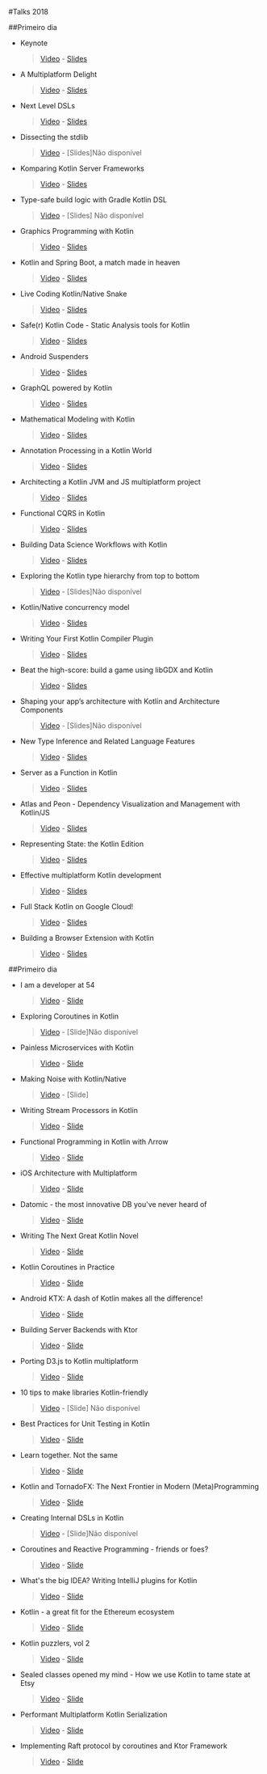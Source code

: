 #Talks 2018

##Primeiro dia

* Keynote
   > [Video](https://www.youtube.com/watch?v=PsaFVLr8t4E&index=3&list=PLQ176FUIyIUbVvFMqDc2jhxS-t562uytr&t=1s) - [Slides](https://resources.jetbrains.com/storage/products/kotlinconf2018/slides/KC2018keynote_final.pdf?_ga=2.1147377.1325693442.1571681780-1708921000.1570483663)
* A Multiplatform Delight
   > [Video](https://www.youtube.com/watch?v=WkIry790PHI&index=4&list=PLQ176FUIyIUbVvFMqDc2jhxS-t562uytr&t=0s) - [Slides](https://resources.jetbrains.com/storage/products/kotlinconf2018/slides/1_A%20Multiplatform%20Delight.pdf?_ga=2.90802522.1325693442.1571681780-1708921000.1570483663)
* Next Level DSLs
   > [Video](https://www.youtube.com/watch?v=Rvx_BfG3NDo&index=5&list=PLQ176FUIyIUbVvFMqDc2jhxS-t562uytr&t=0s) - [Slides](https://resources.jetbrains.com/storage/products/kotlinconf2018/slides/1_Next%20Level%20DSL_s%2010-18.pdf?_ga=2.265921871.1325693442.1571681780-1708921000.1570483663)
* Dissecting the stdlib
   > [Video](https://www.youtube.com/watch?v=Fzt_9I733Yg&index=6&list=PLQ176FUIyIUbVvFMqDc2jhxS-t562uytr&t=0s) - [Slides]Não disponível
* Komparing Kotlin Server Frameworks
   > [Video](https://www.youtube.com/watch?v=8xfQA10Cd7g&index=7&list=PLQ176FUIyIUbVvFMqDc2jhxS-t562uytr&t=0s) - [Slides](https://resources.jetbrains.com/storage/products/kotlinconf2018/slides/1_Komparing%20Kotlin%20Server-Side%20Frameworks.pdf?_ga=2.258703434.1325693442.1571681780-1708921000.1570483663)
* Type-safe build logic with Gradle Kotlin DSL
   > [Video](https://www.youtube.com/watch?v=mAtrEPeAJSc&index=8&list=PLQ176FUIyIUbVvFMqDc2jhxS-t562uytr&t=0s) - [Slides] Não disponível
* Graphics Programming with Kotlin
   > [Video](https://www.youtube.com/watch?v=LJyDCYP0WG4&index=9&list=PLQ176FUIyIUbVvFMqDc2jhxS-t562uytr&t=0s) - [Slides](https://resources.jetbrains.com/storage/products/kotlinconf2018/slides/2_Graphics%20Programming%20with%20Kotlin.pdf?_ga=2.31187071.1325693442.1571681780-1708921000.1570483663)
* Kotlin and Spring Boot, a match made in heaven
   > [Video](https://www.youtube.com/watch?v=pSiZVAeReeg&index=10&list=PLQ176FUIyIUbVvFMqDc2jhxS-t562uytr&t=0s) - [Slides](https://resources.jetbrains.com/storage/products/kotlinconf2018/slides/2_Kotlin-SpringBoot.pdf?_ga=2.265455695.1325693442.1571681780-1708921000.1570483663)
* Live Coding Kotlin/Native Snake
   > [Video](https://www.youtube.com/watch?v=U-gdJQeOVAk&index=11&list=PLQ176FUIyIUbVvFMqDc2jhxS-t562uytr&t=0s) - [Slides](https://resources.jetbrains.com/storage/products/kotlinconf2018/slides/2_kotlin-native-snake.pdf?_ga=2.265455695.1325693442.1571681780-1708921000.1570483663)
* Safe(r) Kotlin Code - Static Analysis tools for Kotlin
   > [Video](https://www.youtube.com/watch?v=yjhQiP0329M&index=12&list=PLQ176FUIyIUbVvFMqDc2jhxS-t562uytr&t=0s) - [Slides](https://resources.jetbrains.com/storage/products/kotlinconf2018/slides/3_Safe(r)%20Kotlin%20Code.pdf?_ga=2.265455695.1325693442.1571681780-1708921000.1570483663)
* Android Suspenders
   > [Video](https://www.youtube.com/watch?v=P7ov_r1JZ1g&index=13&list=PLQ176FUIyIUbVvFMqDc2jhxS-t562uytr&t=0s) - [Slides](https://resources.jetbrains.com/storage/products/kotlinconf2018/slides/3_Android%20Suspenders.pdf?_ga=2.61377900.1325693442.1571681780-1708921000.1570483663)
* GraphQL powered by Kotlin
   > [Video](https://www.youtube.com/watch?v=1NmXeZgtkvg&index=14&list=PLQ176FUIyIUbVvFMqDc2jhxS-t562uytr&t=0s) - [Slides](https://resources.jetbrains.com/storage/products/kotlinconf2018/slides/3_getting_a_grip_graphql.pdf?_ga=2.61377900.1325693442.1571681780-1708921000.1570483663)
* Mathematical Modeling with Kotlin
   > [Video](https://www.youtube.com/watch?v=-zTqtEcnM7A&list=PLQ176FUIyIUbVvFMqDc2jhxS-t562uytr&index=14) - [Slides](https://resources.jetbrains.com/storage/products/kotlinconf2018/slides/3_mathematical%20modeling.pdf?_ga=2.258556106.1325693442.1571681780-1708921000.1570483663)
* Annotation Processing in a Kotlin World
   > [Video](https://www.youtube.com/watch?v=a2RoLFzrFG0&list=PLQ176FUIyIUbVvFMqDc2jhxS-t562uytr&index=15) - [Slides](https://resources.jetbrains.com/storage/products/kotlinconf2018/slides/4_Annotation%20Processing%20in%20Kotlin%20World.pdf?_ga=2.258556106.1325693442.1571681780-1708921000.1570483663)
* Architecting a Kotlin JVM and JS multiplatform project
   > [Video](https://www.youtube.com/watch?v=pcwIs749KSE&index=16&list=PLQ176FUIyIUbVvFMqDc2jhxS-t562uytr) - [Slides](https://resources.jetbrains.com/storage/products/kotlinconf2018/slides/4_Kotlin_multiplatform_kotlinconf_2018.pdf?_ga=2.262357196.1325693442.1571681780-1708921000.1570483663)
* Functional CQRS in Kotlin
   > [Video](https://www.youtube.com/watch?v=-qz514eVu1Y&list=PLQ176FUIyIUbVvFMqDc2jhxS-t562uytr&index=17) - [Slides](https://resources.jetbrains.com/storage/products/kotlinconf2018/slides/4_functionalCqrs.pdf?_ga=2.266922446.1325693442.1571681780-1708921000.1570483663)
* Building Data Science Workflows with Kotlin
   > [Video](https://www.youtube.com/watch?v=yjVW6uCmVBA&index=18&list=PLQ176FUIyIUbVvFMqDc2jhxS-t562uytr) - [Slides](https://resources.jetbrains.com/storage/products/kotlinconf2018/slides/4_Building%20Data%20Science%20Workflows%20with%20Kotlin.pdf?_ga=2.266922446.1325693442.1571681780-1708921000.1570483663)
* Exploring the Kotlin type hierarchy from top to bottom
   > [Video](https://www.youtube.com/watch?v=juFkdMv4B9s&index=19&list=PLQ176FUIyIUbVvFMqDc2jhxS-t562uytr) - [Slides]Não disponível
* Kotlin/Native concurrency model
   > [Video](https://www.youtube.com/watch?v=nw6YTfEyfO0&index=20&list=PLQ176FUIyIUbVvFMqDc2jhxS-t562uytr) - [Slides](https://resources.jetbrains.com/storage/products/kotlinconf2018/slides/5_Kotlin-Native%20concurrency%20and%20memory%20model%20(1).pdf?_ga=2.94413916.1325693442.1571681780-1708921000.1570483663)
* Writing Your First Kotlin Compiler Plugin
   > [Video](https://www.youtube.com/watch?v=w-GMlaziIyo&index=21&list=PLQ176FUIyIUbVvFMqDc2jhxS-t562uytr) - [Slides](https://resources.jetbrains.com/storage/products/kotlinconf2018/slides/5_Writing%20Your%20First%20Kotlin%20Compiler%20Plugin.pdf?_ga=2.102910656.1325693442.1571681780-1708921000.1570483663)
* Beat the high-score: build a game using libGDX and Kotlin
   > [Video](https://www.youtube.com/watch?v=kDxerDYelLs&list=PLQ176FUIyIUbVvFMqDc2jhxS-t562uytr&index=22) - [Slides](https://resources.jetbrains.com/storage/products/kotlinconf2018/slides/5_kotlinconf_libgdx.pdf?_ga=2.22628859.1325693442.1571681780-1708921000.1570483663)
* Shaping your app’s architecture with Kotlin and Architecture Components
   > [Video](https://www.youtube.com/watch?v=Sy6ZdgqrQp0&index=23&list=PLQ176FUIyIUbVvFMqDc2jhxS-t562uytr) - [Slides]Não disponível
* New Type Inference and Related Language Features
   > [Video](https://www.youtube.com/watch?v=MyljSWm0Y_k&index=24&list=PLQ176FUIyIUbVvFMqDc2jhxS-t562uytr) - [Slides](https://resources.jetbrains.com/storage/products/kotlinconf2018/slides/6_New%20Type%20Inference%20and%20Related%20Language%20Features.pdf?_ga=2.101837249.1325693442.1571681780-1708921000.1570483663)
* Server as a Function in Kotlin
   > [Video](https://www.youtube.com/watch?v=vdxBNh1qx1Q&index=25&list=PLQ176FUIyIUbVvFMqDc2jhxS-t562uytr) - [Slides](https://resources.jetbrains.com/storage/products/kotlinconf2018/slides/6_Server%20as%20a%20Function%20in%20Kotlin.pdf?_ga=2.101837249.1325693442.1571681780-1708921000.1570483663)
* Atlas and Peon - Dependency Visualization and Management with Kotlin/JS
   > [Video](https://www.youtube.com/watch?v=ysCo_7xlzsI&index=26&list=PLQ176FUIyIUbVvFMqDc2jhxS-t562uytr) - [Slides](https://resources.jetbrains.com/storage/products/kotlinconf2018/slides/6_Atlas%20and%20Pion.pdf?_ga=2.101837249.1325693442.1571681780-1708921000.1570483663)
* Representing State: the Kotlin Edition
   > [Video](https://www.youtube.com/watch?v=-lVVfxsRjcY&list=PLQ176FUIyIUbVvFMqDc2jhxS-t562uytr&index=27) - [Slides](https://resources.jetbrains.com/storage/products/kotlinconf2018/slides/7_Representing%20State%20-%20the%20Kotlin%20Edition.pdf?_ga=2.65596910.1325693442.1571681780-1708921000.1570483663)
* Effective multiplatform Kotlin development
   > [Video](https://www.youtube.com/watch?v=UyTBXEZ983g&index=28&list=PLQ176FUIyIUbVvFMqDc2jhxS-t562uytr) - [Slides](https://resources.jetbrains.com/storage/products/kotlinconf2018/slides/7_Effective%20multiplatform%20development.pdf?_ga=2.65596910.1325693442.1571681780-1708921000.1570483663)
* Full Stack Kotlin on Google Cloud!
   > [Video](https://www.youtube.com/watch?v=bluW-XGP6cs&index=29&list=PLQ176FUIyIUbVvFMqDc2jhxS-t562uytr) - [Slides](https://resources.jetbrains.com/storage/products/kotlinconf2018/slides/7_Full%20Stack%20Kotlin%20on%20Google%20Cloud.pdf?_ga=2.98274015.1325693442.1571681780-1708921000.1570483663)
* Building a Browser Extension with Kotlin
   > [Video](https://www.youtube.com/watch?v=QaPMKZay_Ig&index=30&list=PLQ176FUIyIUbVvFMqDc2jhxS-t562uytr) - [Slides](https://resources.jetbrains.com/storage/products/kotlinconf2018/slides/7_%20Writing%20Browser%20Extensions%20in%20Kotlin%20Slides.pdf?_ga=2.98274015.1325693442.1571681780-1708921000.1570483663)

##Primeiro dia

* I am a developer at 54
   > [Video](https://www.youtube.com/watch?v=R5agKyMFVzo&index=31&list=PLQ176FUIyIUbVvFMqDc2jhxS-t562uytr) - [Slide](https://resources.jetbrains.com/storage/products/kotlinconf2018/slides/Using%20your%20superpowers%20for%20good%20to%20change%20the%20world!.pdf?_ga=2.22669691.1325693442.1571681780-1708921000.1570483663)
* Exploring Coroutines in Kotlin
   > [Video](https://www.youtube.com/watch?v=jT2gHPQ4Z1Q&index=32&list=PLQ176FUIyIUbVvFMqDc2jhxS-t562uytr) - [Slide]Não disponível
* Painless Microservices with Kotlin
   > [Video](https://www.youtube.com/watch?v=oCySoQlAlPk&list=PLQ176FUIyIUbVvFMqDc2jhxS-t562uytr&index=33) - [Slide](https://resources.jetbrains.com/storage/products/kotlinconf2018/slides/1_Painless.pdf?_ga=2.61426156.1325693442.1571681780-1708921000.1570483663)
* Making Noise with Kotlin/Native
   > [Video](https://www.youtube.com/watch?v=vc04QKnryKs&index=34&list=PLQ176FUIyIUbVvFMqDc2jhxS-t562uytr) - [Slide]
* Writing Stream Processors in Kotlin
   > [Video](https://www.youtube.com/watch?v=SgEaHrA1KfI&index=35&list=PLQ176FUIyIUbVvFMqDc2jhxS-t562uytr) - [Slide](https://resources.jetbrains.com/storage/products/kotlinconf2018/slides/1_Writing%20Stream%20Processors%20in%20Kotlin%20-%20unbranded.pdf?_ga=2.257131723.1325693442.1571681780-1708921000.1570483663)
* Functional Programming in Kotlin with Λrrow
   > [Video](https://www.youtube.com/watch?v=VOZZTSuDMFE&list=PLQ176FUIyIUbVvFMqDc2jhxS-t562uytr&index=36) - [Slide](https://resources.jetbrains.com/storage/products/kotlinconf2018/slides/2_Functional%20Programming%20in%20Kotlin%20with%20%CE%9Brrow.pdf?_ga=2.56225515.1325693442.1571681780-1708921000.1570483663)
* iOS Architecture with Multiplatform
   > [Video](https://www.youtube.com/watch?v=Dul17VSiejo&index=37&list=PLQ176FUIyIUbVvFMqDc2jhxS-t562uytr) - [Slide](https://resources.jetbrains.com/storage/products/kotlinconf2018/slides/2_ios%20architecture.pdf?_ga=2.56225515.1325693442.1571681780-1708921000.1570483663)
* Datomic - the most innovative DB you've never heard of
   > [Video](https://www.youtube.com/watch?v=hicQvxdKvnc&index=38&list=PLQ176FUIyIUbVvFMqDc2jhxS-t562uytr) - [Slide](https://resources.jetbrains.com/storage/products/kotlinconf2018/slides/2_Datomic%20-%20the%20most%20innovative%20DB%20you_ve%20never%20heard%20of.pdf?_ga=2.224038107.1325693442.1571681780-1708921000.1570483663)
* Writing The Next Great Kotlin Novel
   > [Video](https://www.youtube.com/watch?v=qokTPw5npMQ&index=39&list=PLQ176FUIyIUbVvFMqDc2jhxS-t562uytr) - [Slide](https://resources.jetbrains.com/storage/products/kotlinconf2018/slides/2_Writing%20the%20Kotlin%20Novel.pdf?_ga=2.103317824.1325693442.1571681780-1708921000.1570483663)
* Kotlin Coroutines in Practice
   > [Video](https://www.youtube.com/watch?v=a3agLJQ6vt8&list=PLQ176FUIyIUbVvFMqDc2jhxS-t562uytr&index=40) - [Slide](https://resources.jetbrains.com/storage/products/kotlinconf2018/slides/3_Kotlin%20Coroutines%20in%20Practice.pdf?_ga=2.103317824.1325693442.1571681780-1708921000.1570483663)
* Android KTX: A dash of Kotlin makes all the difference!
   > [Video](https://www.youtube.com/watch?v=LP3PaPrIFHo&index=41&list=PLQ176FUIyIUbVvFMqDc2jhxS-t562uytr) - [Slide](https://resources.jetbrains.com/storage/products/kotlinconf2018/slides/3_Android%20KTX.pdf?_ga=2.103317824.1325693442.1571681780-1708921000.1570483663)
* Building Server Backends with Ktor
   > [Video](https://www.youtube.com/watch?v=V4PS3IjIzlw&list=PLQ176FUIyIUbVvFMqDc2jhxS-t562uytr&index=42) - [Slide](https://resources.jetbrains.com/storage/products/kotlinconf2018/slides/3_Building%20Server%20Backends%20with%20Ktor.pdf?_ga=2.223953371.1325693442.1571681780-1708921000.1570483663)
* Porting D3.js to Kotlin multiplatform
   > [Video](https://www.youtube.com/watch?v=jnUtiyrpBCY&list=PLQ176FUIyIUbVvFMqDc2jhxS-t562uytr&index=43) - [Slide](https://resources.jetbrains.com/storage/products/kotlinconf2018/slides/3_portingd3js.pdf?_ga=2.223953371.1325693442.1571681780-1708921000.1570483663)
* 10 tips to make libraries Kotlin-friendly
   > [Video](https://www.youtube.com/watch?v=psuMuSvEpRY&index=44&list=PLQ176FUIyIUbVvFMqDc2jhxS-t562uytr) - [Slide] Não disponível
* Best Practices for Unit Testing in Kotlin
   > [Video](https://www.youtube.com/watch?v=RX_g65J14H0&index=45&list=PLQ176FUIyIUbVvFMqDc2jhxS-t562uytr) - [Slide](https://resources.jetbrains.com/storage/products/kotlinconf2018/slides/4_Best%20Practices%20for%20Unit%20Testing%20in%20Kotlin.pdf?_ga=2.30531711.1325693442.1571681780-1708921000.1570483663)
* Learn together. Not the same
   > [Video](https://www.youtube.com/watch?v=RUz8bCaAU_E&list=PLQ176FUIyIUbVvFMqDc2jhxS-t562uytr&index=46) - [Slide](https://resources.jetbrains.com/storage/products/kotlinconf2018/slides/4_Learn%20Together,%20Not%20the%20Same.pdf?_ga=2.30531711.1325693442.1571681780-1708921000.1570483663)
* Kotlin and TornadoFX: The Next Frontier in Modern (Meta)Programming
   > [Video](https://www.youtube.com/watch?v=XyGvwsQ5W5A&index=47&list=PLQ176FUIyIUbVvFMqDc2jhxS-t562uytr) - [Slide](https://resources.jetbrains.com/storage/products/kotlinconf2018/slides/4_metaprogramming%202.pdf?_ga=2.103366976.1325693442.1571681780-1708921000.1570483663)
* Creating Internal DSLs in Kotlin
   > [Video](https://www.youtube.com/watch?v=JzTeAM8N1-o&index=48&list=PLQ176FUIyIUbVvFMqDc2jhxS-t562uytr) - [Slide]Não disponível
* Coroutines and Reactive Programming - friends or foes?
   > [Video](https://www.youtube.com/watch?v=yoLh4sd1CWI&index=49&list=PLQ176FUIyIUbVvFMqDc2jhxS-t562uytr) - [Slide](https://resources.jetbrains.com/storage/products/kotlinconf2018/slides/5_Coroutines%20and%20Reactive%20Programming%20-KotliConf2018.pdf?_ga=2.90220890.1325693442.1571681780-1708921000.1570483663)
* What's the big IDEA? Writing IntelliJ plugins for Kotlin
   > [Video](https://www.youtube.com/watch?v=j2tvi4GbOr4&index=50&list=PLQ176FUIyIUbVvFMqDc2jhxS-t562uytr) - [Slide](https://resources.jetbrains.com/storage/products/kotlinconf2018/slides/5_What_s%20the%20big%20IDEA_.pdf?_ga=2.90220890.1325693442.1571681780-1708921000.1570483663)
* Kotlin - a great fit for the Ethereum ecosystem
   > [Video](https://www.youtube.com/watch?v=Z7v_rxMRmHc&index=51&list=PLQ176FUIyIUbVvFMqDc2jhxS-t562uytr) - [Slide](https://resources.jetbrains.com/storage/products/kotlinconf2018/slides/5_kotlin_ethereum.pdf?_ga=2.90220890.1325693442.1571681780-1708921000.1570483663)
* Kotlin puzzlers, vol 2
   > [Video](https://www.youtube.com/watch?v=Xq9vBZs0j-8&index=52&list=PLQ176FUIyIUbVvFMqDc2jhxS-t562uytr) - [Slide](https://resources.jetbrains.com/storage/products/kotlinconf2018/slides/6_Kotlin%20Puzzlers%20KotlinConf%202018.pdf?_ga=2.68241105.1325693442.1571681780-1708921000.1570483663)
* Sealed classes opened my mind - How we use Kotlin to tame state at Etsy
   > [Video](https://www.youtube.com/watch?v=uGMm3StjqLI&index=53&list=PLQ176FUIyIUbVvFMqDc2jhxS-t562uytr) - [Slide](https://resources.jetbrains.com/storage/products/kotlinconf2018/slides/6_Sealed%20classes.pdf?_ga=2.68241105.1325693442.1571681780-1708921000.1570483663)
* Performant Multiplatform Kotlin Serialization
   > [Video](https://www.youtube.com/watch?v=p8Wt_atMA50&index=54&list=PLQ176FUIyIUbVvFMqDc2jhxS-t562uytr) - [Slide](https://resources.jetbrains.com/storage/products/kotlinconf2018/slides/6_Performant%20Multiplatform%20Kotlin%20Serialization%20KotlinConf.pdf?_ga=2.97627615.1325693442.1571681780-1708921000.1570483663)
* Implementing Raft protocol by coroutines and Ktor Framework
   > [Video](https://www.youtube.com/watch?v=pNFmreSEXic&list=PLQ176FUIyIUbVvFMqDc2jhxS-t562uytr&index=55) - [Slide](https://resources.jetbrains.com/storage/products/kotlinconf2018/slides/6_Implementing%20Raft%20protocol%20by%20coroutines%20and%20Ktor%20Framework.pdf?_ga=2.97627615.1325693442.1571681780-1708921000.1570483663)

